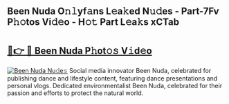 ## Been Nuda O𝚗𝚕yf𝚊ns L𝚎a𝚔ed N𝚞𝚍es - Part-7Fv P𝚑𝚘tos Vi𝚍𝚎o - H𝚘𝚝 Part L𝚎a𝚔s xCTab

# <h2><a href="http://kfbg4h0.oniu.top/?m=Been+Nuda">🔗👉 🔴 Been Nuda P𝚑ot𝚘𝚜 V𝚒d𝚎o</a></h2>

[![Been Nuda Nu𝚍e𝚜](https://i.imgur.com/0qMVB7G.gif)](http://kfbg4h0.oniu.top/?m=Been+Nuda)
Social media innovator Been Nuda, celebrated for publishing dance and lifestyle content, featuring dance presentations and personal vlogs. Dedicated environmentalist Been Nuda, celebrated for their passion and efforts to protect the natural world.  
